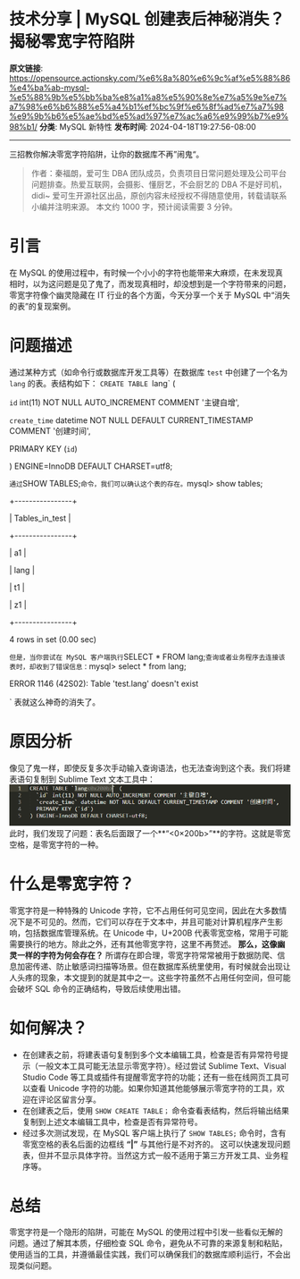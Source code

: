 # 技术分享 | MySQL 创建表后神秘消失？揭秘零宽字符陷阱

**原文链接**: https://opensource.actionsky.com/%e6%8a%80%e6%9c%af%e5%88%86%e4%ba%ab-mysql-%e5%88%9b%e5%bb%ba%e8%a1%a8%e5%90%8e%e7%a5%9e%e7%a7%98%e6%b6%88%e5%a4%b1%ef%bc%9f%e6%8f%ad%e7%a7%98%e9%9b%b6%e5%ae%bd%e5%ad%97%e7%ac%a6%e9%99%b7%e9%98%b1/
**分类**: MySQL 新特性
**发布时间**: 2024-04-18T19:27:56-08:00

---

三招教你解决零宽字符陷阱，让你的数据库不再”闹鬼“。
> 作者：秦福朗，爱可生 DBA 团队成员，负责项目日常问题处理及公司平台问题排查。热爱互联网，会摄影、懂厨艺，不会厨艺的 DBA 不是好司机，didi~
爱可生开源社区出品，原创内容未经授权不得随意使用，转载请联系小编并注明来源。
本文约 1000 字，预计阅读需要 3 分钟。
# 引言
在 MySQL 的使用过程中，有时候一个小小的字符也能带来大麻烦，在未发现真相时，以为这问题是见了鬼了，而发现真相时，却没想到是一个字符带来的问题，零宽字符像个幽灵隐藏在 IT 行业的各个方面，今天分享一个关于 MySQL 中“消失的表”的复现案例。
# 问题描述
通过某种方式（如命令行或数据库开发工具等）在数据库 `test` 中创建了一个名为 `lang` 的表。表结构如下：
`CREATE TABLE `lang​` (

`id` int(11) NOT NULL AUTO_INCREMENT COMMENT '主键自增',

`create_time` datetime NOT NULL DEFAULT CURRENT_TIMESTAMP COMMENT '创建时间',

PRIMARY KEY (`id`)

) ENGINE=InnoDB DEFAULT CHARSET=utf8;

`
通过 `SHOW TABLES;` 命令，我们可以确认这个表的存在。
`mysql> show tables;

+----------------+

| Tables_in_test |

+----------------+

| a1             |

| lang​          |

| t1             |

| z1             |

+----------------+

4 rows in set (0.00 sec)

`
但是，当你尝试在 MySQL 客户端执行 `SELECT * FROM lang;` 查询或者业务程序去连接该表时，却收到了错误信息：
`mysql> select * from lang;

ERROR 1146 (42S02): Table 'test.lang' doesn't exist

`
表就这么神奇的消失了。
# 原因分析
像见了鬼一样，即使反复多次手动输入查询语法，也无法查询到这个表。我们将建表语句复制到 Sublime Text 文本工具中：
![](.img/8603af26.png)
此时，我们发现了问题：表名后面跟了一个**“<0×200b>”**的字符。这就是零宽空格，是零宽字符的一种。
# 什么是零宽字符？
零宽字符是一种特殊的 Unicode 字符，它不占用任何可见空间，因此在大多数情况下是不可见的。然而，它们可以存在于文本中，并且可能对计算机程序产生影响，包括数据库管理系统。在 Unicode 中，U+200B 代表零宽空格，常用于可能需要换行的地方。除此之外，还有其他零宽字符，这里不再赘述。
**那么，这像幽灵一样的字符为何会存在？** 所谓存在即合理，零宽字符常常被用于数据防爬、信息加密传递、防止敏感词扫描等场景。但在数据库系统里使用，有时候就会出现让人头疼的现象，本文提到的就是其中之一。这些字符虽然不占用任何空间，但可能会破坏 SQL 命令的正确结构，导致后续使用出错。
# 如何解决？
- 在创建表之前，将建表语句复制到多个文本编辑工具，检查是否有异常符号提示（一般文本工具可能无法显示零宽字符）。经过尝试 Sublime Text、Visual Studio Code 等工具或插件有提醒零宽字符的功能；还有一些在线网页工具可以查看 Unicode 字符的功能。如果你知道其他能够展示零宽字符的工具，欢迎在评论区留言分享。
- 在创建表之后，使用 `SHOW CREATE TABLE；` 命令查看表结构，然后将输出结果复制到上述文本编辑工具中，检查是否有异常符号。
- 经过多次测试发现，在 MySQL 客户端上执行了 `SHOW TABLES;` 命令时，含有零宽空格的表名后面的边框线 **“|”** 与其他行是不对齐的。 这可以快速发现问题表，但并不显示具体字符。当然这方式一般不适用于第三方开发工具、业务程序等。
# 总结
零宽字符是一个隐形的陷阱，可能在 MySQL 的使用过程中引发一些看似无解的问题。通过了解其本质，仔细检查 SQL 命令，避免从不可靠的来源复制和粘贴，使用适当的工具，并遵循最佳实践，我们可以确保我们的数据库顺利运行，不会出现类似问题。